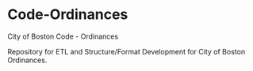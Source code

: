 Code-Ordinances
===============

City of Boston Code - Ordinances

Repository for ETL and Structure/Format Development for City of Boston Ordinances.
